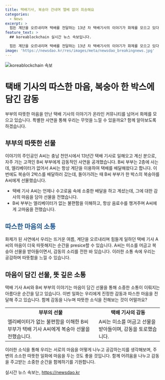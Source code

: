 ```yaml
---
title: 택배기사, 복숭아 건네며 엘베 없어 죄송해요
categories:
  - News
excerpt: >
  힘든 계단을 오르내리며 택배를 전달하는 13년 차 택배기사의 이야기가 화제를 모으고 있다. 한 부부가 엘리베이터가 없어 늘 계단을 이용해 주문을 받았던 택배기사에게 복숭아 한 박스를 선물했는데, 기사는 놀라워했지만 따님이 달라고해서 받았다. 이 소중한 일화가 공개되며 사람들은 이 기사의 따뜻한 마음을 칭찬했다. (단어수: 72)
feature_text: >
  ## koreablockchain 실시간 뉴스 속보입니다.

  힘든 계단을 오르내리며 택배를 전달하는 13년 차 택배기사의 이야기가 화제를 모으고 있다. 한 부부가 엘리베이터가 없어 늘 계단을 이용해 주문을 받았던 택배기사에게 복숭아 한 박스를 선물했는데, 기사는 놀라워했지만 따님이 달라고해서 받았다. 이 소중한 일화가 공개되며 사람들은 이 기사의 따뜻한 마음을 칭찬했다. (단어수: 72)
image: 'https://newsdao.kr/res/images/meta/newsdao_breakingnews.jpg'
---
```


<p><img src="https://newsdao.kr/res/images/meta/newsdao_breakingnews.jpg" alt="koreablockchain 속보" /></p>

<h1>택배 기사의 따스한 마음, 복숭아 한 박스에 담긴 감동</h1>

<p>부부의 따뜻한 마음을 만난 택배 기사의 이야기가 온라인 커뮤니티를 넘어서 화제를 모으고 있습니다. 특별한 사연을 통해 우리는 무엇을 느낄 수 있을까요? 함께 알아보도록 하겠습니다.</p>

<p data-ke-size="size16"></p>

<h2>부부의 따뜻한 선물</h2>

<p>이야기의 주인공인 A씨는 충남 천안시에서 13년간 택배 기사로 일해오고 계신 분으로, 자주 가는 고객인 B씨 부부에게 감동적인 사연을 공개했습니다. B씨 부부는 2층에 사는데, 엘리베이터가 없어서 A씨는 항상 계단을 이용하여 택배를 배달해왔다고 합니다. 이번에도 복숭아 2박스를 배달하러 갔는데, 돌아가려는 때 B씨 부부가 한 박스의 복숭아를 A씨에게 선물했습니다.</p>

<ul>
  <li>택배 기사 A씨는 언제나 수고로움 속에 소중한 배달을 하고 계셨는데, 그에 대한 감사의 마음을 담아 선물을 전했습니다.</li>
  <li>B씨 부부는 엘리베이터가 없는 불편함을 이해하고, 항상 음료수를 챙겨주며 A씨에게 고마움을 전했습니다.</li>
</ul>

<p data-ke-size="size16"></p>

<h2><b><span style="color: #1a5490;">따스한 마음의 소통</span></b></h2>

<p>화제가 된 사연에서 우리는 뜨거운 여름, 계단을 오르내리며 힘들게 일하던 택배 기사 A씨의 마음이 더욱 따뜻해지는 순간을 presice할 수 있습니다. A씨는 미소를 머금고 복숭아 선물을 받아들이면서, 감동의 소리를 전한 바 있습니다. 이러한 소통 속에 우리는 공감하며 따뜻함을 느낄 수 있습니다.</p>

<p data-ke-size="size16"></p>

<h2>마음이 담긴 선물, 뜻 깊은 소통</h2>

<p>택배 기사 A씨와 B씨 부부의 이야기는 마음이 담긴 선물을 통해 소중한 소통이 이뤄지는 아름다운 순간을 담고 있습니다. 이번 일화는 우리에게 진정한 감동과 따스한 마음을 전달해 주고 있습니다. 함께 감동을 나누며 따뜻한 소식을 전해보는 것이 어떨까요?</p>

<table>
  <tr>
    <td style="text-align: center; height: 17px;"><b>부부의 선물</b></td>
    <td style="text-align: center; height: 17px;"><b>택배 기사의 감동</b></td>
  </tr>
  <tr>
    <td>엘리베이터가 없는 불편함을 이해한 B씨 부부가 택배 기사 A씨에게 복숭아 선물을 전했습니다.</td>
    <td>A씨는 미소를 머금고 선물을 받아들이며, 감동을 토로했습니다.</td>
  </tr>
</table>

<p data-ke-size="size16"></p>

<p>이러한 소식을 통해 우리는 서로의 마음을 어떻게 나누고 공감하는지를 생각해보며, 주변의 소소한 따뜻한 일화에 마음을 두는 것도 좋을 것입니다. 함께 어려움을 나누고 감동을 주고받는 소중한 순간을 함께하기를 기원합니다.</p>
실시간 뉴스 속보는, <a href="https://newsdao.kr" rel="dofollow">https://newsdao.kr</a>


